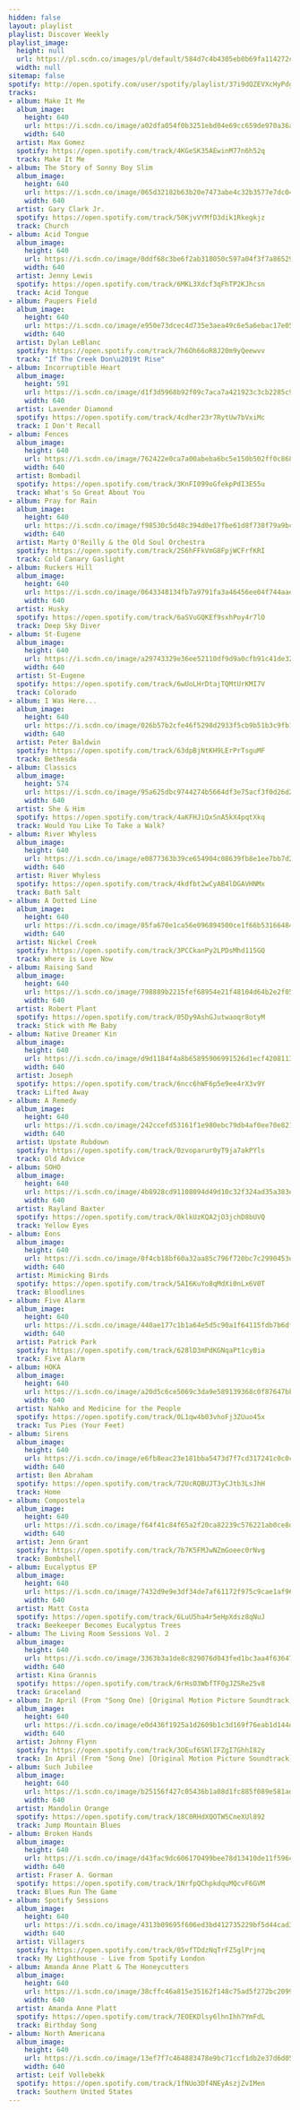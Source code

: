 ```yaml
---
hidden: false
layout: playlist
playlist: Discover Weekly
playlist_image:
  height: null
  url: https://pl.scdn.co/images/pl/default/584d7c4b4305eb0b69fa114272c02e6e92a14fed
  width: null
sitemap: false
spotify: http://open.spotify.com/user/spotify/playlist/37i9dQZEVXcHyPdg7Qr6AN
tracks:
- album: Make It Me
  album_image:
    height: 640
    url: https://i.scdn.co/image/a02dfa054f0b3251ebd04e69cc659de970a36a63
    width: 640
  artist: Max Gomez
  spotify: https://open.spotify.com/track/4KGeSK35AEwinM77n6h52q
  track: Make It Me
- album: The Story of Sonny Boy Slim
  album_image:
    height: 640
    url: https://i.scdn.co/image/065d32182b63b20e7473abe4c32b3577e7dc04e3
    width: 640
  artist: Gary Clark Jr.
  spotify: https://open.spotify.com/track/50KjvVYMfD3dik1Rkegkjz
  track: Church
- album: Acid Tongue
  album_image:
    height: 640
    url: https://i.scdn.co/image/0ddf68c3be6f2ab318050c597a04f3f7a86529ec
    width: 640
  artist: Jenny Lewis
  spotify: https://open.spotify.com/track/6MKL3Xdcf3qFhTP2KJhcsn
  track: Acid Tongue
- album: Paupers Field
  album_image:
    height: 640
    url: https://i.scdn.co/image/e950e73dcec4d735e3aea49c6e5a6ebac17e05a4
    width: 640
  artist: Dylan LeBlanc
  spotify: https://open.spotify.com/track/7h6Oh66oR8J20m9yQeewvv
  track: "If The Creek Don\u2019t Rise"
- album: Incorruptible Heart
  album_image:
    height: 591
    url: https://i.scdn.co/image/d1f3d5968b92f09c7aca7a421923c3cb2285c900
    width: 640
  artist: Lavender Diamond
  spotify: https://open.spotify.com/track/4cdher23r7RytUw7bVxiMc
  track: I Don't Recall
- album: Fences
  album_image:
    height: 640
    url: https://i.scdn.co/image/762422e0ca7a00abeba6bc5e150b502ff0c868a2
    width: 640
  artist: Bombadil
  spotify: https://open.spotify.com/track/3KnFI099oGfekpPdI3E55u
  track: What's So Great About You
- album: Pray for Rain
  album_image:
    height: 640
    url: https://i.scdn.co/image/f98530c5d48c394d0e17fbe61d8f738f79a9bcd0
    width: 640
  artist: Marty O'Reilly & the Old Soul Orchestra
  spotify: https://open.spotify.com/track/2S6hFFkVmG8FpjWCFrfKRI
  track: Cold Canary Gaslight
- album: Ruckers Hill
  album_image:
    height: 640
    url: https://i.scdn.co/image/0643348134fb7a9791fa3a46456ee04f744aaed9
    width: 640
  artist: Husky
  spotify: https://open.spotify.com/track/6aSVuGQKEf9sxhPoy4r7lO
  track: Deep Sky Diver
- album: St-Eugene
  album_image:
    height: 640
    url: https://i.scdn.co/image/a29743329e36ee52110df9d9a0cfb91c41de3209
    width: 640
  artist: St-Eugene
  spotify: https://open.spotify.com/track/6wUoLHrDtajTQMtUrKMI7V
  track: Colorado
- album: I Was Here...
  album_image:
    height: 640
    url: https://i.scdn.co/image/026b57b2cfe46f5298d2933f5cb9b51b3c9fb1e7
    width: 640
  artist: Peter Baldwin
  spotify: https://open.spotify.com/track/63dpBjNtKH9LErPrTsguMF
  track: Bethesda
- album: Classics
  album_image:
    height: 574
    url: https://i.scdn.co/image/95a625dbc9744274b5664df3e75acf3f0d26d288
    width: 640
  artist: She & Him
  spotify: https://open.spotify.com/track/4aKFHJiQxSnA5kX4pqtXkq
  track: Would You Like To Take a Walk?
- album: River Whyless
  album_image:
    height: 640
    url: https://i.scdn.co/image/e0877363b39ce654904c08639fb8e1ee7bb7d2ef
    width: 640
  artist: River Whyless
  spotify: https://open.spotify.com/track/4kdfbt2wCyAB4lDGAVHNMx
  track: Bath Salt
- album: A Dotted Line
  album_image:
    height: 640
    url: https://i.scdn.co/image/05fa670e1ca56e096894500ce1f66b531664840d
    width: 640
  artist: Nickel Creek
  spotify: https://open.spotify.com/track/3PCCkanPy2LPDsMhd115GQ
  track: Where is Love Now
- album: Raising Sand
  album_image:
    height: 640
    url: https://i.scdn.co/image/798889b2215fef68954e21f48104d64b2e2f057a
    width: 640
  artist: Robert Plant
  spotify: https://open.spotify.com/track/05Dy9AshGJutwaoqr8otyM
  track: Stick with Me Baby
- album: Native Dreamer Kin
  album_image:
    height: 640
    url: https://i.scdn.co/image/d9d1184f4a8b65895906991526d1ecf420811334
    width: 640
  artist: Joseph
  spotify: https://open.spotify.com/track/6ncc6hWF6p5e9ee4rX3v9Y
  track: Lifted Away
- album: A Remedy
  album_image:
    height: 640
    url: https://i.scdn.co/image/242ccefd53161f1e980ebc79db4af0ee70e8217d
    width: 640
  artist: Upstate Rubdown
  spotify: https://open.spotify.com/track/0zvoparur0yT9ja7akPYls
  track: Old Advice
- album: SOHO
  album_image:
    height: 640
    url: https://i.scdn.co/image/4b8928cd91108094d49d10c32f324ad35a383efb
    width: 640
  artist: Rayland Baxter
  spotify: https://open.spotify.com/track/0klkUzKQA2jO3jchD8bUVQ
  track: Yellow Eyes
- album: Eons
  album_image:
    height: 640
    url: https://i.scdn.co/image/0f4cb18bf60a32aa85c796f720bc7c2990453e85
    width: 640
  artist: Mimicking Birds
  spotify: https://open.spotify.com/track/5AI6KuYo8qMdXi0nLx6V0T
  track: Bloodlines
- album: Five Alarm
  album_image:
    height: 640
    url: https://i.scdn.co/image/440ae177c1b1a64e5d5c90a1f64115fdb7b6df85
    width: 640
  artist: Patrick Park
  spotify: https://open.spotify.com/track/628lD3mPdKGNqaPt1cyBia
  track: Five Alarm
- album: HOKA
  album_image:
    height: 640
    url: https://i.scdn.co/image/a20d5c6ce5069c3da9e589139368c0f87647bbaa
    width: 640
  artist: Nahko and Medicine for the People
  spotify: https://open.spotify.com/track/0L1qw4b03vhoFj3ZUuo45x
  track: Tus Pies (Your Feet)
- album: Sirens
  album_image:
    height: 640
    url: https://i.scdn.co/image/e6fb8eac23e181bba5473d7f7cd317241c0c0cf0
    width: 640
  artist: Ben Abraham
  spotify: https://open.spotify.com/track/72UcRQBUJT3yCJtb3LsJhH
  track: Home
- album: Compostela
  album_image:
    height: 640
    url: https://i.scdn.co/image/f64f41c84f65a2f20ca82239c576221ab0ce8dcb
    width: 640
  artist: Jenn Grant
  spotify: https://open.spotify.com/track/7b7K5FMJwNZmGoeec0rNvg
  track: Bombshell
- album: Eucalyptus EP
  album_image:
    height: 640
    url: https://i.scdn.co/image/7432d9e9e3df34de7af61172f975c9cae1af9658
    width: 640
  artist: Matt Costa
  spotify: https://open.spotify.com/track/6LuU5ha4r5eHpXdsz8qNuJ
  track: Beekeeper Becomes Eucalyptus Trees
- album: The Living Room Sessions Vol. 2
  album_image:
    height: 640
    url: https://i.scdn.co/image/3363b3a1de8c829076d043fed1bc3aa4f63647dd
    width: 640
  artist: Kina Grannis
  spotify: https://open.spotify.com/track/6rHsO3WbfTF0gJZSRe25v8
  track: Graceland
- album: In April (From "Song One) [Original Motion Picture Soundtrack]
  album_image:
    height: 640
    url: https://i.scdn.co/image/e0d436f1925a1d2609b1c3d169f76eab1d144d18
    width: 640
  artist: Johnny Flynn
  spotify: https://open.spotify.com/track/3OEuf6SNlIFZgI7GhhI82y
  track: In April (From "Song One) [Original Motion Picture Soundtrack]
- album: Such Jubilee
  album_image:
    height: 640
    url: https://i.scdn.co/image/b25156f427c05436b1a08d1fc885f089e581ad5d
    width: 640
  artist: Mandolin Orange
  spotify: https://open.spotify.com/track/18C0RHdXQOTW5CneXUl892
  track: Jump Mountain Blues
- album: Broken Hands
  album_image:
    height: 640
    url: https://i.scdn.co/image/d43fac9dc606170499bee78d13410de11f596c61
    width: 640
  artist: Fraser A. Gorman
  spotify: https://open.spotify.com/track/1NrfpQChpkdquMQcvF6GVM
  track: Blues Run The Game
- album: Spotify Sessions
  album_image:
    height: 640
    url: https://i.scdn.co/image/4313b09695f606ed3bd412735229bf5d44cad30d
    width: 640
  artist: Villagers
  spotify: https://open.spotify.com/track/05vfTDdzNqTrFZ5glPrjnq
  track: My Lighthouse - Live from Spotify London
- album: Amanda Anne Platt & The Honeycutters
  album_image:
    height: 640
    url: https://i.scdn.co/image/38cffc46a815e35162f148c75ad5f272bc20990e
    width: 640
  artist: Amanda Anne Platt
  spotify: https://open.spotify.com/track/7EOEKDlsy6lhnIhh7YmFdL
  track: Birthday Song
- album: North Americana
  album_image:
    height: 640
    url: https://i.scdn.co/image/13ef7f7c464883478e9bc71ccf1db2e37d6d0510
    width: 640
  artist: Leif Vollebekk
  spotify: https://open.spotify.com/track/1fNUo3Df4NEyAszjZvIMen
  track: Southern United States
---
```

